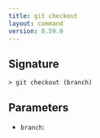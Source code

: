 ```yaml
---
title: git checkout
layout: command
version: 0.59.0
---
```




## Signature

```> git checkout (branch)```

## Parameters

 -  `branch`: 

